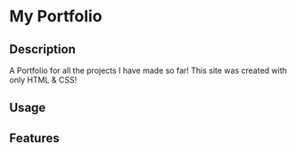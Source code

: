 # My Portfolio

## Description

A Portfolio for all the projects I have made so far! This site was created with only HTML & CSS!

## Usage

## Features
